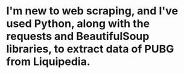 # I'm new to web scraping, and I've used Python, along with the requests and BeautifulSoup libraries, to extract data of PUBG from Liquipedia.
